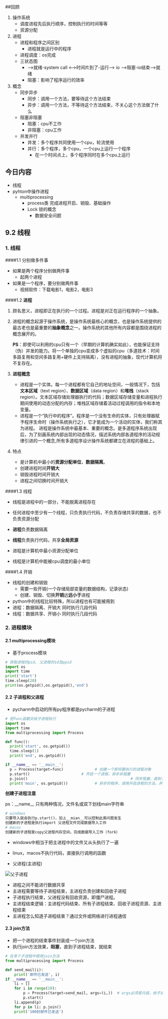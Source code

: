 ##回顾

1. 操作系统
   - 调度进程先后执行顺序，控制执行的时间等等
   - 资源分配
2. 进程
   - 进程和程序之间区别
     - 进程就是运行中的程序
   - 进程调度：os完成
   - 三状态图
     - —>就绪-system call <—>时间片到了-运行—> io —>阻塞-io结束—>就绪
     - 阻塞：影响了程序运行的效率
3. 概念
   - 同步异步
     - 同步：调用一个方法，要等待这个方法结束
     - 异步：调用一个方法，不等待这个方法结束，不关心这个方法做了什么
   - 阻塞非阻塞
     - 阻塞：cpu不工作
     - 非阻塞：cpu工作
   - 并发并行
     - 并发：多个程序共同使用一个cpu，轮流使用
     - 并行：多个程序，多个cpu，一个cpu上运行一个程序
       - 在一个时间点上，多个程序同时在多个cpu上运行

## 今日内容

- 线程
- pyhton中操作进程
  - multiprocessing
    - process类 完成进程开启、销毁、基础操作
    - Lock 锁的概念
      - 数据安全问题

## 9.2 线程

### 1. 线程

####1.1 分别做多件事

   - 如果是两个程序分别做两件事
     - 起两个进程
   - 如果是一个程序，要分别做两件事
     - 视频软件：下载电影1，电影2，电影3

####1.2 **进程**

1. 顾名思义，进程即正在执行的一个过程。进程是对正在运行程序的一个抽象。

2. 进程的概念起源于操作系统，是操作系统最核心的概念，也是操作系统提供的最古老也是最重要的**抽象概念**之一。操作系统的其他所有内容都是围绕进程的概念展开的。

   

   **PS**：即使可以利用的cpu只有一个（早期的计算机确实如此），也能保证支持（伪）并发的能力。将一个单独的cpu变成多个虚拟的cpu（多道技术：时间多路复用和空间多路复用+硬件上支持隔离），没有进程的抽象，现代计算机将不复存在。

3. **进程概念**

   - 进程是一个实体。每一个进程都有它自己的地址空间，一般情况下，包括**文本区域**（text region）、**数据区域**（data region）和**堆栈**（stack region）。文本区域存储处理器执行的代码；数据区域存储变量和进程执行期间使用的动态分配的内存；堆栈区域存储着活动过程调用的指令和本地变量。
   - 进程是一个“执行中的程序”。程序是一个没有生命的实体，只有处理器赋予程序生命时（操作系统执行之），它才能成为一个活动的实体，我们称其为进程。
     进程是操作系统中最基本、重要的概念。是多道程序系统出现后，为了刻画系统内部出现的动态情况，描述系统内部各道程序的活动规律引进的一个概念,所有多道程序设计操作系统都建立在进程的基础上。

4. 特点

   - 是计算机中最小的**资源分配单位**，**数据隔离**。
   - 创建进程时间**开销大**
   - 销毁进程时间开销大
   - 进程之间切换时间开销大

####1.3 线程

   - 线程是进程中的一部分，不能脱离进程存在

   - 任何进程中至少有一个线程，只负责执行代码，不负责存储共享的数据，也不负责资源分配

   - **进程**负责数据隔离
   - **线程**负责执行代码，共享**全局资源**
   - 进程是计算机中最小资源分配单位
   - 线程是计算机中能被cpu调度的最小单位

####1.4 开销

   - 线程的创建和销毁
     - 需要一些开销(一个存储局部变量的数据结构，记录状态)
     - 创建、销毁、切换**开销**远**远小于**进程
   - python中的线程比较特殊，所以进程也有可能被用到
   - 进程：数据隔离、开销大  同时执行几段代码
   - 线程：数据共享、开销小  同时执行几段代码

### 2. 进程模块

#### 2.1 multiprocessing模块

- 基于process模块

```python
# 获取进程的pid, 父进程的id及ppid
import os
import time
print('start')
time.sleep(20)
print(os.getpid(),os.getppid(),'end')
```

#### 2.2 子进程和父进程

- pycharm中启动的所有py程序都是pycharm的子进程

```python
# 把func函数交给子进程执行
import os
import time
from multiprocessing import Process

def func():
  print('start', os.getpid())
  time.sleep(1)
  print('end', os.getpid())

if __name__ == '__main__':	  
  p = Process(target=func)				# 创建一个即将要执行的进程对象
  p.start()	                      # 开启一个进程，异步非阻塞
  p.join()												# 同步阻塞，直到子进程执行完毕
  print('main', os.getpid())			# 异步的程序，调用开启进程的方法，并不等待这个进程的开启
```

**创建子进程注意**

ps：_\_name__ 只有两种情况，文件名或双下划线main字符串

```python
# windows
只要导入就会执行p.start()，加上__mian__可以控制此类问题发生
创建新的子进程是执行import 父进程文件完成数据导入工作
# macos
创建新的子进程是copy父进程内存空间，完成数据导入工作（fork）
```

- windows中相当于把主进程中的文件又从头执行了一遍
- linux，macos不执行代码，直接执行调用的函数

- 父进程(主进程)

![父子进程](/Users/henry/Documents/截图/Py截图/父子进程.png)

- 进程之间不能进行数据共享
- 主进程需要等待子进程结束，主进程负责创建和回收子进程
- 子进程执行结束，父进程没有回收资源，即僵尸进程。
- 主进程结束逻辑：主进程代码结束、所有子进程结束、回收子进程资源、主进程结束
- 主进程怎么知道子进程结束？通过文件或网络进行进程通信

#### 2.3 join方法

- 把一个进程的结束事件封装成一个join方法
- 执行join方法效果，**阻塞**，直到子进程结束，就结束

```python
# 在多个子进程中使用join方法
from multiprocessing import Process

def send_mail(i):
    print('邮件已发送', i)
if __name__ == '__main__':
    li = []
    for i in range(10):
        p = Process(target=send_mail, args=(i,))  # args必须是元组，给子进程中的函数传参数
        p.start()
    li.append(p)
    for p in li: p.join()													# 阻塞，知道所有子进程执行完毕
    print('100封邮件已发送')
```









